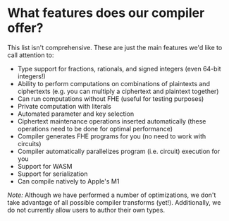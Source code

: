  # What features does our compiler offer?

This list isn't comprehensive. These are just the main features we'd like to call attention to:
- Type support for fractions, rationals, and signed integers (even 64-bit integers!)
- Ability to perform computations on combinations of plaintexts and ciphertexts (e.g. you can multiply a ciphertext and plaintext together)
- Can run computations without FHE (useful for testing purposes)
- Private computation with literals
- Automated parameter and key selection
- Ciphertext maintenance operations inserted automatically (these operations need to be done for optimal performance)
- Compiler generates FHE programs for you (no need to work with circuits)
- Compiler automatically parallelizes program (i.e. circuit) execution for you
- Support for WASM
- Support for serialization
- Can compile natively to Apple's M1 

*Note:* Although we have performed a number of optimizations, we don't take advantage of all possible compiler transforms (yet!). Additionally, we do not currently allow users to author their own types.
